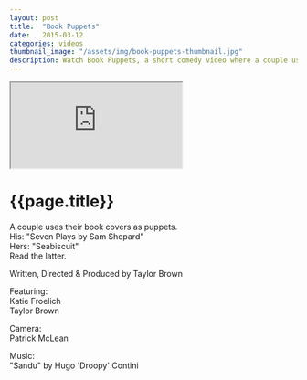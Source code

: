 ```yaml
---
layout: post
title:  "Book Puppets"
date:   2015-03-12
categories: videos
thumbnail_image: "/assets/img/book-puppets-thumbnail.jpg"
description: Watch Book Puppets, a short comedy video where a couple uses their book covers as puppets.
---
```


<div class="embed-responsive embed-responsive-16by9">
	<iframe class="embed-responsive-item" src="http://www.youtube.com/embed/3zPYY1B13uM?rel=0" allowfullscreen></iframe>
</div>

<h1>{{page.title}}</h1>

A couple uses their book covers as puppets.<br>
His: "Seven Plays by Sam Shepard"<br>
Hers: "Seabiscuit"<br>
Read the latter.

Written, Directed & Produced by Taylor Brown

Featuring:<br>
Katie Froelich<br>
Taylor Brown

Camera:<br>
Patrick McLean

Music:<br>
"Sandu" by Hugo 'Droopy' Contini
